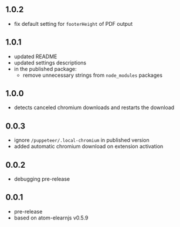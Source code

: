 ## 1.0.2
* fix default setting for `footerHeight` of PDF output
## 1.0.1
* updated README
* updated settings descriptions
* in the published package:
    * remove unnecessary strings from `node_modules` packages
## 1.0.0
* detects canceled chromium downloads and restarts the download
## 0.0.3
* ignore `/puppeteer/.local-chromium` in published version
* added automatic chromium download on extension activation
## 0.0.2
* debugging pre-release
## 0.0.1
* pre-release
* based on atom-elearnjs v0.5.9
